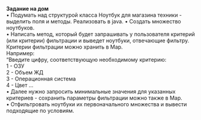 **Задание на дом**  
• Подумать над структурой класса Ноутбук для магазина техники - выделить поля и методы. Реализовать в java.
• Создать множество ноутбуков.  
• Написать метод, который будет запрашивать у пользователя критерий (или критерии) фильтрации и выведет ноутбуки,
отвечающие фильтру. Критерии фильтрации можно хранить в Map.   
Например:  
“Введите цифру, соответствующую необходимому критерию:  
1 - ОЗУ  
2 - Объем ЖД  
3 - Операционная система  
4 - Цвет …  
• Далее нужно запросить минимальные значения для указанных критериев - сохранить параметры фильтрации можно также в Map.  
• Отфильтровать ноутбуки их первоначального множества и вывести подходящие по условиям.